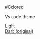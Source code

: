 #Colored

Vs code theme

<a href="https://marketplace.visualstudio.com/items?itemName=Daniellop.coloredlight&ssr=false#overview">Light</a><br>
<a href="https://marketplace.visualstudio.com/items?itemName=Daniellop.colored">Dark (original)</a>
